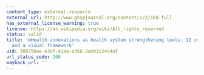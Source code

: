 ```yaml
---
content_type: external-resource
external_url: http://www.ghspjournal.org/content/1/2/160.full
has_external_license_warning: true
license: https://en.wikipedia.org/wiki/All_rights_reserved
status: valid
title: 'mHealth innovations as health system strengthening tools: 12 common applications
  and a visual framework'
uid: 308758ae-e3ef-41aa-a356-2acb1c24c4af
url_status_code: 200
wayback_url: ''
---
```

